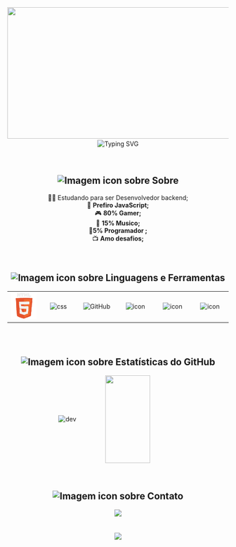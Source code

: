 <div align="center">

<img src="https://media.tenor.com/A5a7HBtkvVoAAAAC/jojo-johny-joestar.gif" width="600" height="300" >


<img src="https://readme-typing-svg.herokuapp.com?font=Comic+Sans+MS&color=%23800080&size=48&center=true&vCenter=true&width=1200&height=100&lines=Bem+vindo(a)!;+Tudo+bem+com+você?;+Meu+nome+é+Felipe;+Aqui+é+apenas+um+local+de+estudo;+Por+isso+espero+que+goste" alt="Typing SVG" style="display: inline-block;">







</div>

<br>
<br>
<div align="center">
  <h2><img src="https://media.tenor.com/KO9QvGJZeJQAAAAi/hakari-hakari-dance.gif" width="70" height="70" alt="Imagem icon sobre" />   Sobre </h2>
    👨‍💻  Estudando para ser Desenvolvedor backend;  <br>
    📱 <strong>Prefiro JavaScript;</strong> <br>
    🎮 <strong>80% Gamer;</strong> <br>
     🤠 <strong>15% Musico;</strong> <br>
     👾<strong>5% Programador ;</strong> <br>
    📺 <strong>Amo desafios;</strong> <br>
</div>

<br>
<br>
<div align="center"> <h2><img src="https://cdn-icons-png.flaticon.com/512/2572/2572708.png" width="25" height="25" alt="Imagem icon sobre" />   Linguagens e Ferramentas </h2></div>
<table align="center">
  
  <tr>
    <td align="center" width="96">
        <img src="https://raw.githubusercontent.com/Zenfection/Image/master/2021/06/08-15-55-13-06-00-18-00-html5.gif" alt="icon" width="57" height="62" />
    </td>
    <td align="center" width="96">
        <img src="https://media.giphy.com/media/v1.Y2lkPTc5MGI3NjExNmQ3OWQyZWI0MWU1YjM4Zjk3OTI0NTU5NDEyMWU5OTc3N2E5NWYxZiZjdD1z/fsEaZldNC8A1PJ3mwp/giphy.gif" width="57" height="62" alt="css" />
    </td>  
    <td align="center" width="96">
        <img src="https://raw.githubusercontent.com/gist/theAdityaNVS/f5b585d1082da2dffffea32434f37956/raw/7f9552d0a179b4f84059259fa878199e369b069c/GitHub-logo.gif" width="48" height="48" alt="GitHub" />
    </td>
    <td align="center" width="96">
        <img src="https://techstack-generator.vercel.app/js-icon.svg" alt="icon" width="65" height="65" />
    </td>
    <td align="center" width="96">
        <img src="https://techstack-generator.vercel.app/mysql-icon.svg" alt="icon" width="65" height="65" />
    </td>
    <td align="center" width="96">
        <img src="https://user-images.githubusercontent.com/74038190/212257460-738ff738-247f-4445-a718-cdd0ca76e2db.gif" alt="icon" width="65" height="65" />
    </td>
  </tr>
</table>

<br>
<br>
<div align="center">
  <h2><img src="https://cdn-icons-png.flaticon.com/512/3309/3309960.png" width="25" height="25" alt="Imagem icon sobre" />   Estatísticas do GitHub</h2>
  <a href="https://github.com/ProfMthLuiz/ProfMthLuiz"></a>
  <img align="center" width="45%" height="200" src="https://github-readme-streak-stats.herokuapp.com/?user=feliperibeirosesi&theme=cobalt&border=61dafb&hide_border=true" alt="dev"/>
  <img align="center" width="45%" height="200" src="https://github-readme-stats.vercel.app/api/top-langs/?username=feliperibeirosesi&theme=cobalt&layout=compact&langs_count=20&hide_title=true"/>
</div>

<br>
<br>
<div align="center">
  <h2><img src="https://cdn-icons-png.flaticon.com/512/3771/3771518.png" width="25" height="25" alt="Imagem icon sobre" />   Contato</h2>
    <a href="https://www.youtube.com/watch?v=dQw4w9WgXcQ"><img src="https://img.shields.io/badge/-LinkedIn-%230077B5?style=for-the-badge&logo=linkedin&logoColor=white" target="_blank">
    </a> 
</div>

<br>
<br>

<div align="center"> 
<img src="https://c.tenor.com/l0CmagMdEjAAAAAd/tenor.gif">
</div>
